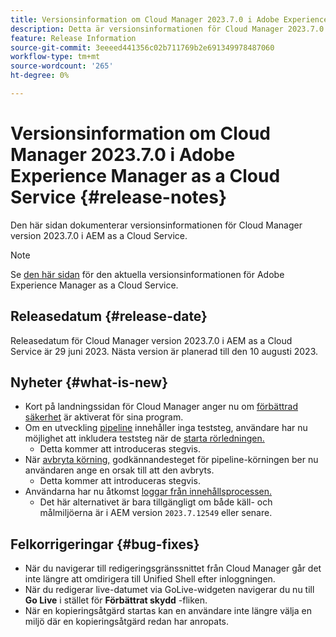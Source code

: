```yaml
---
title: Versionsinformation om Cloud Manager 2023.7.0 i Adobe Experience Manager as a Cloud Service
description: Detta är versionsinformationen för Cloud Manager 2023.7.0 i AEM as a Cloud Service.
feature: Release Information
source-git-commit: 3eeeed441356c02b711769b2e691349978487060
workflow-type: tm+mt
source-wordcount: '265'
ht-degree: 0%

---
```



# Versionsinformation om Cloud Manager 2023.7.0 i Adobe Experience Manager as a Cloud Service {#release-notes}

Den här sidan dokumenterar versionsinformationen för Cloud Manager version 2023.7.0 i AEM as a Cloud Service.

>[!NOTE]
>
>Se [den här sidan](/help/release-notes/release-notes-cloud/release-notes-current.md) för den aktuella versionsinformationen för Adobe Experience Manager as a Cloud Service.

## Releasedatum {#release-date}

Releasedatum för Cloud Manager version 2023.7.0 i AEM as a Cloud Service är 29 juni 2023. Nästa version är planerad till den 10 augusti 2023.

## Nyheter {#what-is-new}

* Kort på landningssidan för Cloud Manager anger nu om [förbättrad säkerhet](/help/implementing/cloud-manager/getting-access-to-aem-in-cloud/creating-production-programs.md) är aktiverat för sina program.
* Om en utveckling [pipeline](/help/implementing/cloud-manager/configuring-pipelines/introduction-ci-cd-pipelines.md) innehåller inga teststeg, användare har nu möjlighet att inkludera teststeg när de [starta rörledningen.](/help/implementing/cloud-manager/configuring-pipelines/managing-pipelines.md#running-pipelines)
   * Detta kommer att introduceras stegvis.
* När [avbryta körning,](/help/implementing/cloud-manager/configuring-pipelines/managing-pipelines.md#view-details) godkännandesteget för pipeline-körningen ber nu användaren ange en orsak till att den avbryts.
   * Detta kommer att introduceras stegvis.
* Användarna har nu åtkomst [loggar från innehållsprocessen.](/help/implementing/developing/tools/content-copy.md#accessing-logs)
   * Det här alternativet är bara tillgängligt om både käll- och målmiljöerna är i AEM version `2023.7.12549` eller senare.

## Felkorrigeringar {#bug-fixes}

* När du navigerar till redigeringsgränssnittet från Cloud Manager går det inte längre att omdirigera till Unified Shell efter inloggningen.
* När du redigerar live-datumet via GoLive-widgeten navigerar du nu till **Go Live** i stället för **Förbättrat skydd** -fliken.
* När en kopieringsåtgärd startas kan en användare inte längre välja en miljö där en kopieringsåtgärd redan har anropats.

